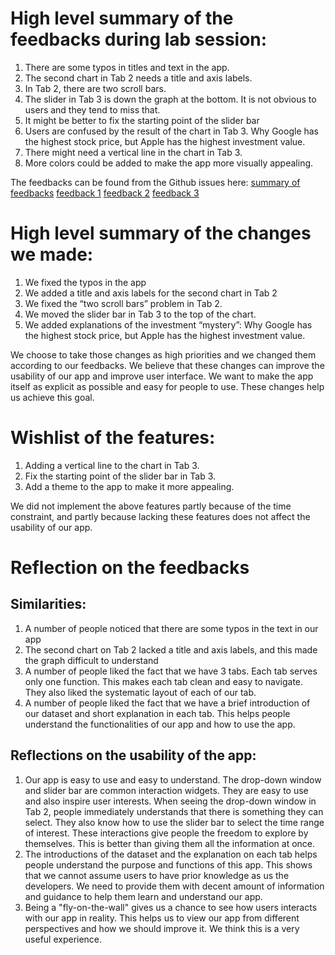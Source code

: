 # High level summary of the feedbacks during lab session:
1.	There are some typos in titles and text in the app.
2.	The second chart in Tab 2 needs a title and axis labels.
3.	In Tab 2, there are two scroll bars.
4.	The slider in Tab 3 is down the graph at the bottom. It is not obvious to users and they tend to miss that.
5.	It might be better to fix the starting point of the slider bar
6.	Users are confused by the result of the chart in Tab 3. Why Google has the highest stock price, but Apple has the highest investment value.
7.	There might need a vertical line in the chart in Tab 3.
8.	More colors could be added to make the app more visually appealing.

The feedbacks can be found from the Github issues here: 
[summary of feedbacks](https://github.com/UBC-MDS/DSCI-532_group-211_dashboards/issues/40)
[feedback 1](https://github.com/UBC-MDS/DSCI-532_group-211_dashboards/issues/37)
[feedback 2](https://github.com/UBC-MDS/DSCI-532_group-211_dashboards/issues/38)
[feedback 3](https://github.com/UBC-MDS/DSCI-532_group-211_dashboards/issues/39)

# High level summary of the changes we made:
1.	We fixed the typos in the app
2.	We added a title and axis labels for the second chart in Tab 2
3.	We fixed the “two scroll bars” problem in Tab 2.
4.	We moved the slider bar in Tab 3 to the top of the chart.
5.	We added explanations of the investment “mystery”: Why Google has the highest stock price, but Apple has the highest investment value.

We choose to take those changes as high priorities and we changed them according to our feedbacks. We believe that these changes can improve the usability of our app and improve user interface. We want to make the app itself as explicit as possible and easy for people to use. These changes help us achieve this goal.

# Wishlist of the features:
1.	Adding a vertical line to the chart in Tab 3.
2.	Fix the starting point of the slider bar in Tab 3.
3.	Add a theme to the app to make it more appealing. 

We did not implement the above features partly because of the time constraint, and partly because lacking these features does not affect the usability of our app.  

# Reflection on the feedbacks
## Similarities:
1.	A number of people noticed that there are some typos in the text in our app
2. The second chart on Tab 2 lacked a title and axis labels, and this made the graph difficult to understand
3. A number of people liked the fact that we have 3 tabs. Each tab serves only one function. This makes each tab clean and easy to navigate. They also liked the systematic layout of each of our tab.
4. A number of people liked the fact that we have a brief introduction of our dataset and short explanation in each tab. This helps people understand the functionalities of our app and how to use the app.


## Reflections on the usability of the app:
1. Our app is easy to use and easy to understand. The drop-down window and slider bar are common interaction widgets. They are easy to use and also inspire user interests. When seeing the drop-down window in Tab 2, people immediately understands that there is something they can select. They also know how to use the slider bar to select the time range of interest. These interactions give people the freedom to explore by themselves. This is better than giving them all the information at once. 
2.	The introductions of the dataset and the explanation on each tab helps people understand the purpose and functions of this app. This shows that we cannot assume users to have prior knowledge as us the developers. We need to provide them with decent amount of information and guidance to help them learn and understand our app. 
3.	Being a "fly-on-the-wall" gives us a chance to see how users interacts with our app in reality. This helps us to view our app from different perspectives and how we should improve it. We think this is a very useful experience. 
